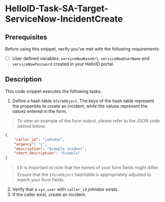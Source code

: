 
# HelloID-Task-SA-Target-ServiceNow-IncidentCreate

## Prerequisites

Before using this snippet, verify you've met with the following requirements:

- [ ] User defined variables: `serviceNowBaseUrl`, `serviceNowUserName` and `serviceNowPassword` created in your HelloID portal.

## Description

This code snippet executes the following tasks:

1. Define a hash table `$formObject`. The keys of the hash table represent the properties to create an incident, while the values represent the values entered in the form.

> To view an example of the form output, please refer to the JSON code pasted below.

```json
{
    "caller_id": "johndoe",
    "urgency": "1",
    "description": "Example inident",
    "short_description": "Example"
}
```

> :exclamation: It is important to note that the names of your form fields might differ. Ensure that the `$formObject` hashtable is appropriately adjusted to match your form fields.

2. Verify that a `sys_user` with `caller_id` _johndoe_ exists.
3. If the caller exist, create an incident.
